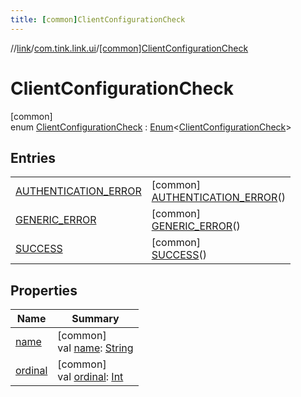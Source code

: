 ```yaml
---
title: [common]ClientConfigurationCheck
---
```

//[link](../../../index.html)/[com.tink.link.ui](../index.html)/[[common]ClientConfigurationCheck](index.html)



# ClientConfigurationCheck



[common]\
enum [ClientConfigurationCheck](index.html) : [Enum](https://kotlinlang.org/api/latest/jvm/stdlib/kotlin/-enum/index.html)&lt;[ClientConfigurationCheck](index.html)&gt;



## Entries


| | |
|---|---|
| [AUTHENTICATION_ERROR](-a-u-t-h-e-n-t-i-c-a-t-i-o-n_-e-r-r-o-r/index.html) | [common]<br>[AUTHENTICATION_ERROR](-a-u-t-h-e-n-t-i-c-a-t-i-o-n_-e-r-r-o-r/index.html)() |
| [GENERIC_ERROR](-g-e-n-e-r-i-c_-e-r-r-o-r/index.html) | [common]<br>[GENERIC_ERROR](-g-e-n-e-r-i-c_-e-r-r-o-r/index.html)() |
| [SUCCESS](-s-u-c-c-e-s-s/index.html) | [common]<br>[SUCCESS](-s-u-c-c-e-s-s/index.html)() |


## Properties


| Name | Summary |
|---|---|
| [name](../../com.tink.service.network/[common]-sdk-client/-t-i-n-k_-l-i-n-k/index.html#-372974862%2FProperties%2F-1713223439) | [common]<br>val [name](../../com.tink.service.network/[common]-sdk-client/-t-i-n-k_-l-i-n-k/index.html#-372974862%2FProperties%2F-1713223439): [String](https://kotlinlang.org/api/latest/jvm/stdlib/kotlin/-string/index.html) |
| [ordinal](../../com.tink.service.network/[common]-sdk-client/-t-i-n-k_-l-i-n-k/index.html#-739389684%2FProperties%2F-1713223439) | [common]<br>val [ordinal](../../com.tink.service.network/[common]-sdk-client/-t-i-n-k_-l-i-n-k/index.html#-739389684%2FProperties%2F-1713223439): [Int](https://kotlinlang.org/api/latest/jvm/stdlib/kotlin/-int/index.html) |

